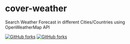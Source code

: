 # cover-weather
Search Weather Forecast in different Cities/Countries using OpenWeatherMap API 


[![GitHub forks](https://img.shields.io/github/forks/giamnesia/cover-weather?color=blue&style=flat-square)](https://github.com/giamnesia/cover-weather/network)
[![GitHub forks](https://img.shields.io/github/forks/giamnesia/cover-weather?color=blue&style=flat-square)](https://github.com/giamnesia/cover-weather/network)
